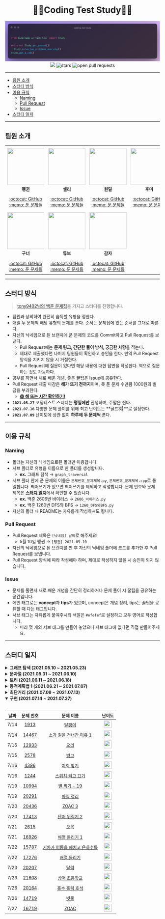 <div align="center">
  <h1>👨‍💻Coding Test Study👩‍💻</h1>
  <img src='./logo.png' alt='logo'>
  <br/>
  <a href="https://hits.seeyoufarm.com"><img src="https://hits.seeyoufarm.com/api/count/incr/badge.svg?url=https%3A%2F%2Fgithub.com%2Fboostcamp-ai-tech-4%2Fcoding-test-study&count_bg=%2379C83D&title_bg=%23555555&icon=&icon_color=%23E7E7E7&title=hits&edge_flat=false"/></a>
  <img src="https://img.shields.io/github/stars/boostcamp-ai-tech-4/coding-test-study" alt="stars"/>
  <img src="https://img.shields.io/github/issues-pr/boostcamp-ai-tech-4/coding-test-study" alt="open pull requests"/>
</div>

---

- [팀원 소개](#팀원-소개)
- [스터디 방식](#스터디-방식)
- [이용 규칙](#이용-규칙)
  - [Naming](#naming)
  - [Pull Request](#pull-request)
  - [Issue](#issue)
- [스터디 일지](#스터디-일지)

---

## 팀원 소개

<table>
    <tr height="160px">
        <td align="center" width="150px">
            <a href="https://github.com/CoodingPenguin"><img height="120px" width="120px" src="https://avatars.githubusercontent.com/u/37505775?s=460&u=44732fef53503e63d47192ce5c2de747eff5f0c6&v=4"/></a>
            <br />
            <strong>펭귄</strong>
        </td>
        <td align="center" width="150px">
            <a href="https://github.com/bsm8734"><img height="120px" width="120px" src="https://avatars.githubusercontent.com/u/35002768?s=460&v=4"/></a>
            <br />
            <strong>샐리</strong>
        </td>
        <td align="center" width="150px">
            <a href="https://github.com/changwoomon"><img height="120px" width="120px" src="https://avatars.githubusercontent.com/u/59998179?s=460&u=3a7c94b4d803a79b0bd947e184838607f0bf18c7&v=4"/></a>
            <br />
            <strong>원딜</strong>
        </td>
        <td align="center" width="150px">
            <a href="https://github.com/opijae"><img height="120px" width="120px" src="https://avatars.githubusercontent.com/u/26226101?v=4"/></a>
            <br />
            <strong>후미</strong>
        </td>
    </tr>
    <tr height="50px">
        <td align="center">
            <a href="https://github.com/coodingpenguin">:octocat: GitHub</a>
            <br />
            <a href="./coodingpenguin">:memo: 푼 문제들</a>
        </td>
        <td align="center">
            <a href="https://github.com/bsm8734">:octocat: GitHub</a>
            <br />
            <a href="./sally">:memo: 푼 문제들</a>
        <td align="center">
            <a href="https://github.com/changwoomon">:octocat: GitHub</a>
            <br />
            <a href="./changwoomon">:memo: 푼 문제들</a>
        </td>
        <td align="center">
            <a href="https://github.com/opijae">:octocat: GitHub</a>
            <br />
            <a href="./opijae">:memo: 푼 문제들</a>
        </td>
    <tr height="160px">
        <td align="center" width="150px">
            <a href="https://github.com/osmosm7"><img height="120px" width="120px" src="https://avatars.githubusercontent.com/u/48181287?v=4"/></a>
            <br />
            <strong>구너</strong>
        </td>
        <td align="center" width="150px">
            <a href="https://github.com/peacecheejecake"><img height="120px" width="120px" src="https://avatars.githubusercontent.com/u/29668380?v=4"/></a>
            <br />
            <strong>튜브</strong>
        </td>
        <td align="center" width="150px">
            <a href="hhttps://github.com/dkswndms4782"><img height="120px" width="120px" src="https://avatars.githubusercontent.com/u/59716219?v=4"/></a>
            <br />
            <strong>감자</strong>
        </td>
        <td align="center" width="150px">
        </td>
    </tr>
    <tr height="50px">
        <td align="center">
            <a href="https://github.com/osmosm7">:octocat: GitHub</a>
            <br />
            <a href="./osmosm7">:memo: 푼 문제들</a>
        </td>
        <td align="center">
            <a href="https://github.com/peacecheejecake">:octocat: GitHub</a>
            <br />
            <a href="./sally">:memo: 푼 문제들</a>
        <td align="center">
            <a href="hhttps://github.com/dkswndms4782">:octocat: GitHub</a>
            <br />
            <a href="./changwoomon">:memo: 푼 문제들</a>
        </td>
        <td align="center">
        </td>
    </tr>
</table>

---

## 스터디 방식

> [tony9402님의 백준 문제집](https://github.com/tony9402/baekjoon)을 가지고 스터디를 진행합니다.

- 팀원과 상의하여 완전히 습득할 유형을 정한다.
- 매일 두 문제씩 해당 유형의 문제를 푼다. 순서는 문제집에 있는 순서를 그대로 따른다.
- 자신의 닉네임으로 된 브랜치에 푼 문제의 코드를 Commit하고 Pull Request를 보낸다.
  - Pull Request에는 **문제 링크, 간단한 풀이 방식, 궁금한 사항**을 적는다.
  - 제대로 제출했다면 나머지 팀원들이 확인하고 승인을 한다. 만약 Pull Request 양식을 지키지 않을 시 거절한다.
  - Pull Request에 질문이 있다면 해당 내용에 대한 답변을 작성한다. 역으로 질문하는 것도 가능하다.
- 공부를 하면서 새로 배운 개념, 좋은 꿀팁은 Issue에 공유한다.
- Pull Request 제출 마감은 **해가 뜨기 전까지**이며, 못 푼 문제 수만큼 1000원의 벌금을 부과한다.
  - **[🌞 해 뜨는 시간 확인하기!](https://www.google.com/search?q=%EC%9D%BC%EC%B6%9C%EC%8B%9C%EA%B0%84)**
- **`2021.05.27`** 코딩테스트 스터디는 **평일에만** 진행하며, 주말은 쉰다.
- **`2021.07.16`** 다양한 문제 풀이를 위해 최고 난이도는 **골드3🥇**로 설정한다.
- **`2021.07.09`** 난이도에 상관 없이 **하루에 두 문제씩** 푼다.

---

## 이용 규칙

### Naming

- 폴더는 자신의 닉네임으로된 폴더만 이용합니다.
- 서브 폴더로 유형을 이름으로 한 폴더를 생성합니다.
  - **ex.** 그래프 탐색 → `graph_traversal`
- 서브 폴더 안에 푼 문제의 이름은 `문제번호_문제제목.py`, `문제번호_문제제목.cpp`로 통일합니다. 띄어쓰기가 있으면 띄어쓰기를 제외하고 작성합니다. 문제 번호와 문제 제목은 <strong>[스터디 일지](#스터디-일지)</strong>에서 확인할 수 있습니다.
  - **ex.** 백준 2606번 바이러스 → `2606_바이러스.py`
  - **ex.** 백준 1260번 DFS와 BFS → `1260_DFS와BFS.py`
- 자신의 폴더 내 README는 자유롭게 작성하셔도 됩니다.

### Pull Request

- Pull Request 제목은 `[닉네임] 날짜`로 해주세요!
  - 5월 10일 펭귄 → `[펭귄] 2021.05.10`
- 자신의 닉네임으로 된 브랜치를 딴 후 자신의 닉네임 폴더에 코드를 추가한 후 Pull Request를 보냅니다.
- Pull Request 양식에 따라 작성해야 하며, 제대로 작성하지 않을 시 승인이 되지 않습니다.

### Issue

- 문제를 풀면서 새로 배운 개념을 간단히 정리하거나 문제 풀이 시 꿀팁을 공유하는 공간입니다.
- 메인 태그로는 **concept**과 **tips**가 있으며, concept은 개념 정리, tips는 꿀팁을 공유할 때 다는 태그입니다.
- 서브 태그는 자유롭게 붙여주시되 색깔은 `#efefef`로 설정하고 모두 영어로 작성합니다.
  - 미리 몇 개의 서브 태그를 만들어 놓았으니 서브 태그에 없다면 직접 만들어주세요.

---

## 스터디 일지

<details markdown="1">
<summary><strong>그래프 탐색 (2021.05.10 ~ 2021.05.23)</strong></summary>

<br/>

- **`5/18 - 5/20`** 부스트캠프 AI Tech P-Stage 3 대회 마지막 주로 대회 참여로 휴식
- **`5/24 - 5/26`** 재정비 시간을 갖고자 휴식

| 날짜 |                                 문제 번호                                 |                                       문제 이름                                        |                                          난이도                                          |
| :--: | :-----------------------------------------------------------------------: | :------------------------------------------------------------------------------------: | :--------------------------------------------------------------------------------------: |
| 5/10 |  <a href="https://www.acmicpc.net/problem/2606" target="_blank">2606</a>  |      <a href="https://www.acmicpc.net/problem/2606" target="_blank">바이러스</a>       |    <img height="25px" width="25px" src="https://static.solved.ac/tier_small/8.svg"/>     |
| 5/10 |  <a href="https://www.acmicpc.net/problem/1260" target="_blank">1260</a>  |      <a href="https://www.acmicpc.net/problem/1260" target="_blank">DFS와 BFS</a>      | <img height="25px" width="25px" src="https://d2gd6pc034wcta.cloudfront.net/tier/9.svg"/> |
| 5/11 | <a href="https://www.acmicpc.net/problem/11725" target="_blank">11725</a> |  <a href="https://www.acmicpc.net/problem/11725" target="_blank">트리의 부모 찾기</a>  | <img height="25px" width="25px" src="https://d2gd6pc034wcta.cloudfront.net/tier/9.svg"/> |
| 5/11 |  <a href="https://www.acmicpc.net/problem/1325" target="_blank">1325</a>  |    <a href="https://www.acmicpc.net/problem/1325" target="_blank">효율적인 해킹</a>    | <img height="25px" width="25px" src="https://d2gd6pc034wcta.cloudfront.net/tier/9.svg"/> |
| 5/12 |  <a href="https://www.acmicpc.net/problem/2178" target="_blank">2178</a>  |      <a href="https://www.acmicpc.net/problem/2178" target="_blank">미로 탐색</a>      |    <img height="25px" width="25px" src="https://static.solved.ac/tier_small/10.svg"/>    |
| 5/12 |  <a href="https://www.acmicpc.net/problem/2667" target="_blank">2667</a>  |   <a href="https://www.acmicpc.net/problem/2667" target="_blank">단지번호붙이기</a>    |    <img height="25px" width="25px" src="https://static.solved.ac/tier_small/10.svg"/>    |
| 5/13 |  <a href="https://www.acmicpc.net/problem/7576" target="_blank">7576</a>  |       <a href="https://www.acmicpc.net/problem/7576" target="_blank">토마토</a>        |    <img height="25px" width="25px" src="https://static.solved.ac/tier_small/10.svg"/>    |
| 5/13 |  <a href="https://www.acmicpc.net/problem/7569" target="_blank">7569</a>  |       <a href="https://www.acmicpc.net/problem/7569" target="_blank">토마토</a>        |    <img height="25px" width="25px" src="https://static.solved.ac/tier_small/10.svg"/>    |
| 5/14 | <a href="https://www.acmicpc.net/problem/16918" target="_blank">16918</a> |       <a href="https://www.acmicpc.net/problem/16918" target="_blank">봄버맨</a>       |    <img height="25px" width="25px" src="https://static.solved.ac/tier_small/10.svg"/>    |
| 5/14 |  <a href="https://www.acmicpc.net/problem/5547" target="_blank">5547</a>  |    <a href="https://www.acmicpc.net/problem/5547" target="_blank">일루미네이션</a>     |    <img height="25px" width="25px" src="https://static.solved.ac/tier_small/10.svg"/>    |
| 5/15 | <a href="https://www.acmicpc.net/problem/14502" target="_blank">14502</a> |       <a href="https://www.acmicpc.net/problem/14502" target="_blank">연구소</a>       |    <img height="25px" width="25px" src="https://static.solved.ac/tier_small/11.svg"/>    |
| 5/15 | <a href="https://www.acmicpc.net/problem/16234" target="_blank">16234</a> |     <a href="https://www.acmicpc.net/problem/16234" target="_blank">인구 이동</a>      |    <img height="25px" width="25px" src="https://static.solved.ac/tier_small/11.svg"/>    |
| 5/16 |  <a href="https://www.acmicpc.net/problem/2636" target="_blank">2636</a>  |        <a href="https://www.acmicpc.net/problem/2636" target="_blank">치즈</a>         |    <img height="25px" width="25px" src="https://static.solved.ac/tier_small/11.svg"/>    |
| 5/16 | <a href="https://www.acmicpc.net/problem/13549" target="_blank">13549</a> |     <a href="https://www.acmicpc.net/problem/13549" target="_blank">숨바꼭질 3</a>     |    <img height="25px" width="25px" src="https://static.solved.ac/tier_small/11.svg"/>    |
| 5/17 |  <a href="https://www.acmicpc.net/problem/1600" target="_blank">1600</a>  | <a href="https://www.acmicpc.net/problem/1600" target="_blank">말이 되고픈 원숭이</a>  |    <img height="25px" width="25px" src="https://static.solved.ac/tier_small/11.svg"/>    |
| 5/17 | <a href="https://www.acmicpc.net/problem/17836" target="_blank">17836</a> |  <a href="https://www.acmicpc.net/problem/17836" target="_blank">공주님을 구해라!</a>  |    <img height="25px" width="25px" src="https://static.solved.ac/tier_small/11.svg"/>    |
| 5/21 | <a href="https://www.acmicpc.net/problem/16973" target="_blank">16973</a> |   <a href="https://www.acmicpc.net/problem/16973" target="_blank">직사각형 탈출</a>    |    <img height="25px" width="25px" src="https://static.solved.ac/tier_small/11.svg"/>    |
| 5/21 | <a href="https://www.acmicpc.net/problem/14940" target="_blank">14940</a> |   <a href="https://www.acmicpc.net/problem/14940" target="_blank">쉬운 최단거리</a>    |    <img height="25px" width="25px" src="https://static.solved.ac/tier_small/11.svg"/>    |
| 5/22 | <a href="https://www.acmicpc.net/problem/18513" target="_blank">18513</a> |        <a href="https://www.acmicpc.net/problem/18513" target="_blank">샘터</a>        |    <img height="25px" width="25px" src="https://static.solved.ac/tier_small/11.svg"/>    |
| 5/22 |  <a href="https://www.acmicpc.net/problem/2668" target="_blank">2668</a>  |     <a href="https://www.acmicpc.net/problem/2668" target="_blank">숫자고르기</a>      |    <img height="25px" width="25px" src="https://static.solved.ac/tier_small/11.svg"/>    |
| 5/23 | <a href="https://www.acmicpc.net/problem/13023" target="_blank">13023</a> |       <a href="https://www.acmicpc.net/problem/13023" target="_blank">ABCDE</a>        |    <img height="25px" width="25px" src="https://static.solved.ac/tier_small/11.svg"/>    |
| 5/23 | <a href="https://www.acmicpc.net/problem/16954" target="_blank">16954</a> | <a href="https://www.acmicpc.net/problem/16954" target="_blank">움직이는 미로 탈출</a> |    <img height="25px" width="25px" src="https://static.solved.ac/tier_small/12.svg"/>    |

</details>

<details markdown="1">
<summary><strong>문자열 (2021.05.31 ~ 2021.06.10)</strong></summary>

<br/>

| 날짜 |                                 문제 번호                                 |                                           문제 이름                                           |                                       난이도                                       |
| :--: | :-----------------------------------------------------------------------: | :-------------------------------------------------------------------------------------------: | :--------------------------------------------------------------------------------: |
| 5/31 |  <a href="https://www.acmicpc.net/problem/3029" target="_blank">3029</a>  |            <a href="https://www.acmicpc.net/problem/3029" target="_blank">경고</a>            | <img height="25px" width="25px" src="https://static.solved.ac/tier_small/3.svg"/>  |
| 5/31 | <a href="https://www.acmicpc.net/problem/11720" target="_blank">11720</a> |         <a href="https://www.acmicpc.net/problem/11720" target="_blank">숫자의 합</a>         | <img height="25px" width="25px" src="https://static.solved.ac/tier_small/4.svg"/>  |
| 6/01 | <a href="https://www.acmicpc.net/problem/11365" target="_blank">11365</a> |        <a href="https://www.acmicpc.net/problem/11365" target="_blank">!밀비 급일</a>         | <img height="25px" width="25px" src="https://static.solved.ac/tier_small/4.svg"/>  |
| 6/01 |  <a href="https://www.acmicpc.net/problem/9046" target="_blank">9046</a>  |           <a href="https://www.acmicpc.net/problem/9046" target="_blank">복호화</a>           | <img height="25px" width="25px" src="https://static.solved.ac/tier_small/4.svg"/>  |
| 6/02 | <a href="https://www.acmicpc.net/problem/10798" target="_blank">10798</a> |         <a href="https://www.acmicpc.net/problem/10798" target="_blank">세로읽기</a>          | <img height="25px" width="25px" src="https://static.solved.ac/tier_small/5.svg"/>  |
| 6/02 | <a href="https://www.acmicpc.net/problem/20154" target="_blank">20154</a> | <a href="https://www.acmicpc.net/problem/20154" target="_blank">이 구역의 승자는 누구야?!</a> | <img height="25px" width="25px" src="https://static.solved.ac/tier_small/5.svg"/>  |
| 6/03 |  <a href="https://www.acmicpc.net/problem/6550" target="_blank">6550</a>  |        <a href="https://www.acmicpc.net/problem/6550" target="_blank">부분 문자열</a>         | <img height="25px" width="25px" src="https://static.solved.ac/tier_small/5.svg"/>  |
| 6/03 |  <a href="https://www.acmicpc.net/problem/1316" target="_blank">1316</a>  |       <a href="https://www.acmicpc.net/problem/1316" target="_blank">그룹 단어 체커</a>       | <img height="25px" width="25px" src="https://static.solved.ac/tier_small/6.svg"/>  |
| 6/04 |  <a href="https://www.acmicpc.net/problem/1181" target="_blank">1181</a>  |         <a href="https://www.acmicpc.net/problem/1181" target="_blank">단어 정렬</a>          | <img height="25px" width="25px" src="https://static.solved.ac/tier_small/6.svg"/>  |
| 6/04 |  <a href="https://www.acmicpc.net/problem/4659" target="_blank">4659</a>  |     <a href="https://www.acmicpc.net/problem/4659" target="_blank">비밀번호 발음하기</a>      | <img height="25px" width="25px" src="https://static.solved.ac/tier_small/6.svg"/>  |
| 6/07 | <a href="https://www.acmicpc.net/problem/16171" target="_blank">16171</a> | <a href="https://www.acmicpc.net/problem/16171" target="_blank">나는 친구가 적다 (Small)</a>  | <img height="25px" width="25px" src="https://static.solved.ac/tier_small/6.svg"/>  |
| 6/07 |  <a href="https://www.acmicpc.net/problem/9342" target="_blank">9342</a>  |           <a href="https://www.acmicpc.net/problem/9342" target="_blank">염색체</a>           | <img height="25px" width="25px" src="https://static.solved.ac/tier_small/7.svg"/>  |
| 6/08 |  <a href="https://www.acmicpc.net/problem/1764" target="_blank">1764</a>  |           <a href="https://www.acmicpc.net/problem/1764" target="_blank">듣보잡</a>           | <img height="25px" width="25px" src="https://static.solved.ac/tier_small/7.svg"/>  |
| 6/08 | <a href="https://www.acmicpc.net/problem/20291" target="_blank">20291</a> |         <a href="https://www.acmicpc.net/problem/20291" target="_blank">파일 정리</a>         | <img height="25px" width="25px" src="https://static.solved.ac/tier_small/7.svg"/>  |
| 6/09 | <a href="https://www.acmicpc.net/problem/17413" target="_blank">17413</a> |       <a href="https://www.acmicpc.net/problem/17413" target="_blank">단어 뒤집기 2</a>       | <img height="25px" width="25px" src="https://static.solved.ac/tier_small/8.svg"/>  |
| 6/09 | <a href="https://www.acmicpc.net/problem/17609" target="_blank">17609</a> |           <a href="https://www.acmicpc.net/problem/17609" target="_blank">회문</a>            | <img height="25px" width="25px" src="https://static.solved.ac/tier_small/10.svg"/> |
| 6/10 | <a href="https://www.acmicpc.net/problem/20437" target="_blank">20437</a> |       <a href="https://www.acmicpc.net/problem/20437" target="_blank">문자열 게임 2</a>       | <img height="25px" width="25px" src="https://static.solved.ac/tier_small/11.svg"/> |

</details>

<details markdown="1">
<summary><strong>트리 (2021.06.11 ~ 2021.06.18)</strong></summary>

<br/>

| 날짜 |                                 문제 번호                                 |                                      문제 이름                                       |                                          난이도                                          |
| :--: | :-----------------------------------------------------------------------: | :----------------------------------------------------------------------------------: | :--------------------------------------------------------------------------------------: |
| 6/11 |  <a href="https://www.acmicpc.net/problem/9934" target="_blank">9934</a>  |  <a href="https://www.acmicpc.net/problem/9934" target="_blank">완전 이진 트리</a>   | <img height="25px" width="25px" src="https://d2gd6pc034wcta.cloudfront.net/tier/9.svg"/> |
| 6/11 | <a href="https://www.acmicpc.net/problem/11725" target="_blank">11725</a> | <a href="https://www.acmicpc.net/problem/11725" target="_blank">트리의 부모 찾기</a> | <img height="25px" width="25px" src="https://d2gd6pc034wcta.cloudfront.net/tier/9.svg"/> |
| 6/14 |  <a href="https://www.acmicpc.net/problem/1991" target="_blank">1991</a>  |     <a href="https://www.acmicpc.net/problem/1991" target="_blank">트리 순회</a>     |    <img height="25px" width="25px" src="https://static.solved.ac/tier_small/10.svg"/>    |
| 6/14 |  <a href="https://www.acmicpc.net/problem/5639" target="_blank">5639</a>  |  <a href="https://www.acmicpc.net/problem/5639" target="_blank">이진 검색 트리</a>   |    <img height="25px" width="25px" src="https://static.solved.ac/tier_small/10.svg"/>    |
| 6/15 |  <a href="https://www.acmicpc.net/problem/1068" target="_blank">1068</a>  |       <a href="https://www.acmicpc.net/problem/1068" target="_blank">트리</a>        |    <img height="25px" width="25px" src="https://static.solved.ac/tier_small/11.svg"/>    |
| 6/16 |  <a href="https://www.acmicpc.net/problem/6416" target="_blank">6416</a>  |     <a href="https://www.acmicpc.net/problem/6416" target="_blank">트리인가?</a>     |    <img height="25px" width="25px" src="https://static.solved.ac/tier_small/11.svg"/>    |
| 6/17 | <a href="https://www.acmicpc.net/problem/14675" target="_blank">14675</a> | <a href="https://www.acmicpc.net/problem/14675" target="_blank">단절점과 단절선</a>  |    <img height="25px" width="25px" src="https://static.solved.ac/tier_small/11.svg"/>    |
| 6/18 | <a href="https://www.acmicpc.net/problem/17073" target="_blank">17073</a> |  <a href="https://www.acmicpc.net/problem/17073" target="_blank">나무 위의 빗물</a>  |    <img height="25px" width="25px" src="https://static.solved.ac/tier_small/11.svg"/>    |

</details>

<details markdown="1">
<summary><strong>동적계획법 1 (2021.06.21 ~ 2021.07.07)</strong></summary>

<br/>

| 날짜 |                                 문제 번호                                 |                                           문제 이름                                            |                                          난이도                                          |
| :--: | :-----------------------------------------------------------------------: | :--------------------------------------------------------------------------------------------: | :--------------------------------------------------------------------------------------: |
| 6/21 | <a href="https://www.acmicpc.net/problem/10870" target="_blank">10870</a> |       <a href="https://www.acmicpc.net/problem/10870" target="_blank">피보나치 수 5</a>        |    <img height="25px" width="25px" src="https://static.solved.ac/tier_small/4.svg"/>     |
| 6/21 |  <a href="https://www.acmicpc.net/problem/2839" target="_blank">2839</a>  |          <a href="https://www.acmicpc.net/problem/2839" target="_blank">설탕 배달</a>          |    <img height="25px" width="25px" src="https://static.solved.ac/tier_small/5.svg"/>     |
| 6/22 |  <a href="https://www.acmicpc.net/problem/2748" target="_blank">2748</a>  |        <a href="https://www.acmicpc.net/problem/2748" target="_blank">피보나치 수 2</a>        |    <img height="25px" width="25px" src="https://static.solved.ac/tier_small/5.svg"/>     |
| 6/22 |  <a href="https://www.acmicpc.net/problem/1010" target="_blank">1010</a>  |          <a href="https://www.acmicpc.net/problem/1010" target="_blank">다리 놓기</a>          |    <img height="25px" width="25px" src="https://static.solved.ac/tier_small/6.svg"/>     |
| 6/23 |  <a href="https://www.acmicpc.net/problem/9655" target="_blank">9655</a>  |           <a href="https://www.acmicpc.net/problem/9655" target="_blank">돌 게임</a>           |    <img height="25px" width="25px" src="https://static.solved.ac/tier_small/6.svg"/>     |
| 6/23 | <a href="https://www.acmicpc.net/problem/17626" target="_blank">17626</a> |        <a href="https://www.acmicpc.net/problem/17626" target="_blank">Four Squares</a>        |    <img height="25px" width="25px" src="https://static.solved.ac/tier_small/6.svg"/>     |
| 6/24 |  <a href="https://www.acmicpc.net/problem/1463" target="_blank">1463</a>  |         <a href="https://www.acmicpc.net/problem/1463" target="_blank">1로 만들기</a>          |    <img height="25px" width="25px" src="https://static.solved.ac/tier_small/8.svg"/>     |
| 6/24 |  <a href="https://www.acmicpc.net/problem/9095" target="_blank">9095</a>  |       <a href="https://www.acmicpc.net/problem/9095" target="_blank">1, 2, 3 더하기</a>        |    <img height="25px" width="25px" src="https://static.solved.ac/tier_small/8.svg"/>     |
| 6/25 | <a href="https://www.acmicpc.net/problem/11726" target="_blank">11726</a> |         <a href="https://www.acmicpc.net/problem/11726" target="_blank">2×n 타일링</a>         |    <img height="25px" width="25px" src="https://static.solved.ac/tier_small/8.svg"/>     |
| 6/25 |  <a href="https://www.acmicpc.net/problem/2579" target="_blank">2579</a>  |         <a href="https://www.acmicpc.net/problem/2579" target="_blank">계단 오르기</a>         |    <img height="25px" width="25px" src="https://static.solved.ac/tier_small/8.svg"/>     |
| 6/28 | <a href="https://www.acmicpc.net/problem/11727" target="_blank">11727</a> |        <a href="https://www.acmicpc.net/problem/11727" target="_blank">2×n 타일링 2</a>        |    <img height="25px" width="25px" src="https://static.solved.ac/tier_small/8.svg"/>     |
| 6/28 | <a href="https://www.acmicpc.net/problem/11053" target="_blank">11053</a> | <a href="https://www.acmicpc.net/problem/11053" target="_blank">가장 긴 증가하는 부분 수열</a> | <img height="25px" width="25px" src="https://d2gd6pc034wcta.cloudfront.net/tier/9.svg"/> |
| 6/29 |  <a href="https://www.acmicpc.net/problem/1912" target="_blank">1912</a>  |           <a href="https://www.acmicpc.net/problem/1912" target="_blank">연속합</a>            | <img height="25px" width="25px" src="https://d2gd6pc034wcta.cloudfront.net/tier/9.svg"/> |
| 6/29 |  <a href="https://www.acmicpc.net/problem/9465" target="_blank">9465</a>  |           <a href="https://www.acmicpc.net/problem/9465" target="_blank">스티커</a>            | <img height="25px" width="25px" src="https://d2gd6pc034wcta.cloudfront.net/tier/9.svg"/> |
| 6/30 | <a href="https://www.acmicpc.net/problem/11055" target="_blank">11055</a> |   <a href="https://www.acmicpc.net/problem/11055" target="_blank">가장 큰 증가 부분 수열</a>   | <img height="25px" width="25px" src="https://d2gd6pc034wcta.cloudfront.net/tier/9.svg"/> |
| 6/30 |  <a href="https://www.acmicpc.net/problem/1890" target="_blank">1890</a>  |            <a href="https://www.acmicpc.net/problem/1890" target="_blank">점프</a>             | <img height="25px" width="25px" src="https://d2gd6pc034wcta.cloudfront.net/tier/9.svg"/> |
| 7/01 |  <a href="https://www.acmicpc.net/problem/2407" target="_blank">2407</a>  |            <a href="https://www.acmicpc.net/problem/2407" target="_blank">조합</a>             | <img height="25px" width="25px" src="https://d2gd6pc034wcta.cloudfront.net/tier/9.svg"/> |
| 7/01 |  <a href="https://www.acmicpc.net/problem/1106" target="_blank">1106</a>  |            <a href="https://www.acmicpc.net/problem/1106" target="_blank">호텔</a>             | <img height="25px" width="25px" src="https://d2gd6pc034wcta.cloudfront.net/tier/9.svg"/> |
| 7/02 | <a href="https://www.acmicpc.net/problem/15486" target="_blank">15486</a> |           <a href="https://www.acmicpc.net/problem/15486" target="_blank">퇴사 2</a>           |    <img height="25px" width="25px" src="https://static.solved.ac/tier_small/10.svg"/>    |
| 7/02 |  <a href="https://www.acmicpc.net/problem/2156" target="_blank">2156</a>  |         <a href="https://www.acmicpc.net/problem/2156" target="_blank">포도주 시식</a>         |    <img height="25px" width="25px" src="https://static.solved.ac/tier_small/10.svg"/>    |
| 7/05 | <a href="https://www.acmicpc.net/problem/10844" target="_blank">10844</a> |        <a href="https://www.acmicpc.net/problem/10844" target="_blank">쉬운 계단 수</a>        |    <img height="25px" width="25px" src="https://static.solved.ac/tier_small/10.svg"/>    |
| 7/05 |  <a href="https://www.acmicpc.net/problem/2293" target="_blank">2293</a>  |           <a href="https://www.acmicpc.net/problem/2293" target="_blank">동전 1</a>            |    <img height="25px" width="25px" src="https://static.solved.ac/tier_small/10.svg"/>    |
| 7/06 |  <a href="https://www.acmicpc.net/problem/2294" target="_blank">2294</a>  |           <a href="https://www.acmicpc.net/problem/2294" target="_blank">동전 2</a>            |    <img height="25px" width="25px" src="https://static.solved.ac/tier_small/10.svg"/>    |
| 7/06 | <a href="https://www.acmicpc.net/problem/11660" target="_blank">11660</a> |      <a href="https://www.acmicpc.net/problem/11660" target="_blank">구간 합 구하기 5</a>      |    <img height="25px" width="25px" src="https://static.solved.ac/tier_small/10.svg"/>    |
| 7/07 | <a href="https://www.acmicpc.net/problem/21317" target="_blank">21317</a> |      <a href="https://www.acmicpc.net/problem/21317" target="_blank">징검다리 건너기</a>       |    <img height="25px" width="25px" src="https://static.solved.ac/tier_small/10.svg"/>    |

</details>

<details markdown="1">
<summary><strong>최단거리 (2021.07.09 ~ 2021.07.13)</strong></summary>

<br/>

| 날짜 |                                 문제 번호                                 |                                         문제 이름                                         |                                          난이도                                          |
| :--: | :-----------------------------------------------------------------------: | :---------------------------------------------------------------------------------------: | :--------------------------------------------------------------------------------------: |
| 7/09 | <a href="https://www.acmicpc.net/problem/18352" target="_blank">18352</a> | <a href="https://www.acmicpc.net/problem/18352" target="_blank">특정 거리의 도시 찾기</a> | <img height="25px" width="25px" src="https://d2gd6pc034wcta.cloudfront.net/tier/9.svg"/> |
| 7/09 | <a href="https://www.acmicpc.net/problem/11403" target="_blank">11403</a> |       <a href="https://www.acmicpc.net/problem/11403" target="_blank">경로 찾기</a>       |    <img height="25px" width="25px" src="https://static.solved.ac/tier_small/10.svg"/>    |
| 7/12 |  <a href="https://www.acmicpc.net/problem/2224" target="_blank">2224</a>  |       <a href="https://www.acmicpc.net/problem/2224" target="_blank">명제 증명</a>        |    <img height="25px" width="25px" src="https://static.solved.ac/tier_small/10.svg"/>    |
| 7/12 | <a href="https://www.acmicpc.net/problem/11265" target="_blank">11265</a> |   <a href="https://www.acmicpc.net/problem/11265" target="_blank">끝나지 않는 파티</a>    |    <img height="25px" width="25px" src="https://static.solved.ac/tier_small/10.svg"/>    |
| 7/13 |  <a href="https://www.acmicpc.net/problem/1753" target="_blank">1753</a>  |        <a href="https://www.acmicpc.net/problem/1753" target="_blank">최단경로</a>        |    <img height="25px" width="25px" src="https://static.solved.ac/tier_small/11.svg"/>    |
| 7/13 | <a href="https://www.acmicpc.net/problem/13549" target="_blank">13549</a> |      <a href="https://www.acmicpc.net/problem/13549" target="_blank">숨바꼭질 3</a>       |    <img height="25px" width="25px" src="https://static.solved.ac/tier_small/11.svg"/>    |

</details>

<details markdown="1" open>
<summary><strong>구현 (2021.07.14 ~ 2021.07.27)</strong></summary>

<br/>

| 날짜 |                                 문제 번호                                 |                                             문제 이름                                             |                                       난이도                                       |
| :--: | :-----------------------------------------------------------------------: | :-----------------------------------------------------------------------------------------------: | :--------------------------------------------------------------------------------: |
| 7/14 |  <a href="https://www.acmicpc.net/problem/1913" target="_blank">1913</a>  |             <a href="https://www.acmicpc.net/problem/1913" target="_blank">달팽이</a>             | <img height="25px" width="25px" src="https://static.solved.ac/tier_small/6.svg"/>  |
| 7/14 | <a href="https://www.acmicpc.net/problem/14467" target="_blank">14467</a> |    <a href="https://www.acmicpc.net/problem/14467" target="_blank">소가 길을 건너간 이유 1</a>    | <img height="25px" width="25px" src="https://static.solved.ac/tier_small/6.svg"/>  |
| 7/15 | <a href="https://www.acmicpc.net/problem/12933" target="_blank">12933</a> |             <a href="https://www.acmicpc.net/problem/12933" target="_blank">오리</a>              | <img height="25px" width="25px" src="https://static.solved.ac/tier_small/6.svg"/>  |
| 7/15 |  <a href="https://www.acmicpc.net/problem/2578" target="_blank">2578</a>  |              <a href="https://www.acmicpc.net/problem/2578" target="_blank">빙고</a>              | <img height="25px" width="25px" src="https://static.solved.ac/tier_small/6.svg"/>  |
| 7/16 |  <a href="https://www.acmicpc.net/problem/4396" target="_blank">4396</a>  |           <a href="https://www.acmicpc.net/problem/4396" target="_blank">지뢰 찾기</a>            | <img height="25px" width="25px" src="https://static.solved.ac/tier_small/6.svg"/>  |
| 7/16 |  <a href="https://www.acmicpc.net/problem/1244" target="_blank">1244</a>  |        <a href="https://www.acmicpc.net/problem/1244" target="_blank">스위치 켜고 끄기</a>        | <img height="25px" width="25px" src="https://static.solved.ac/tier_small/7.svg"/>  |
| 7/19 | <a href="https://www.acmicpc.net/problem/10994" target="_blank">10994</a> |         <a href="https://www.acmicpc.net/problem/10994" target="_blank">별 찍기 - 19</a>          | <img height="25px" width="25px" src="https://static.solved.ac/tier_small/7.svg"/>  |
| 7/19 | <a href="https://www.acmicpc.net/problem/20291" target="_blank">20291</a> |           <a href="https://www.acmicpc.net/problem/20291" target="_blank">파일 정리</a>           | <img height="25px" width="25px" src="https://static.solved.ac/tier_small/7.svg"/>  |
| 7/20 | <a href="https://www.acmicpc.net/problem/20436" target="_blank">20436</a> |            <a href="https://www.acmicpc.net/problem/20436" target="_blank">ZOAC 3</a>             | <img height="25px" width="25px" src="https://static.solved.ac/tier_small/7.svg"/>  |
| 7/20 | <a href="https://www.acmicpc.net/problem/17413" target="_blank">17413</a> |         <a href="https://www.acmicpc.net/problem/17413" target="_blank">단어 뒤집기 2</a>         | <img height="25px" width="25px" src="https://static.solved.ac/tier_small/8.svg"/>  |
| 7/21 |  <a href="https://www.acmicpc.net/problem/2615" target="_blank">2615</a>  |              <a href="https://www.acmicpc.net/problem/2615" target="_blank">오목</a>              | <img height="25px" width="25px" src="https://static.solved.ac/tier_small/8.svg"/>  |
| 7/21 | <a href="https://www.acmicpc.net/problem/16926" target="_blank">16926</a> |         <a href="https://www.acmicpc.net/problem/16926" target="_blank">배열 돌리기 1</a>         | <img height="25px" width="25px" src="https://static.solved.ac/tier_small/8.svg"/>  |
| 7/22 | <a href="https://www.acmicpc.net/problem/15787" target="_blank">15787</a> | <a href="https://www.acmicpc.net/problem/15787" target="_blank">기차가 어둠을 헤치고 은하수를</a> | <img height="25px" width="25px" src="https://static.solved.ac/tier_small/9.svg"/>  |
| 7/22 | <a href="https://www.acmicpc.net/problem/17276" target="_blank">17276</a> |          <a href="https://www.acmicpc.net/problem/17276" target="_blank">배열 돌리기</a>          | <img height="25px" width="25px" src="https://static.solved.ac/tier_small/10.svg"/> |
| 7/23 | <a href="https://www.acmicpc.net/problem/20207" target="_blank">20207</a> |             <a href="https://www.acmicpc.net/problem/20207" target="_blank">달력</a>              | <img height="25px" width="25px" src="https://static.solved.ac/tier_small/10.svg"/> |
| 7/23 | <a href="https://www.acmicpc.net/problem/21608" target="_blank">21608</a> |         <a href="https://www.acmicpc.net/problem/21608" target="_blank">상어 초등학교</a>         | <img height="25px" width="25px" src="https://static.solved.ac/tier_small/10.svg"/> |
| 7/26 | <a href="https://www.acmicpc.net/problem/20164" target="_blank">20164</a> |        <a href="https://www.acmicpc.net/problem/20164" target="_blank">홀수 홀릭 호석</a>         | <img height="25px" width="25px" src="https://static.solved.ac/tier_small/11.svg"/> |
| 7/26 | <a href="https://www.acmicpc.net/problem/14719" target="_blank">14719</a> |             <a href="https://www.acmicpc.net/problem/14719" target="_blank">빗물</a>              | <img height="25px" width="25px" src="https://static.solved.ac/tier_small/11.svg"/> |
| 7/27 | <a href="https://www.acmicpc.net/problem/16719" target="_blank">16719</a> |             <a href="https://www.acmicpc.net/problem/16719" target="_blank">ZOAC</a>              | <img height="25px" width="25px" src="https://static.solved.ac/tier_small/11.svg"/> |

</details>

